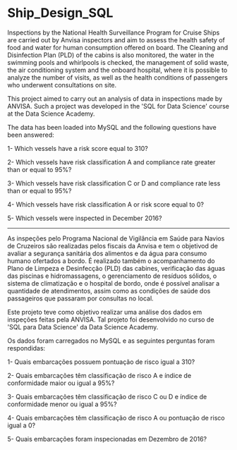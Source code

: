 # Ship_Design_SQL

Inspections by the National Health Surveillance Program for Cruise Ships are carried out by Anvisa inspectors and aim to assess the health safety of food and water for human consumption offered on board. The Cleaning and Disinfection Plan (PLD) of the cabins is also monitored, the water in the swimming pools and whirlpools is checked, the management of solid waste, the air conditioning system and the onboard hospital, where it is possible to analyze the number of visits, as well as the health conditions of passengers who underwent consultations on site.

This project aimed to carry out an analysis of data in inspections made by ANVISA. Such a project was developed in the 'SQL for Data Science' course at the Data Science Academy.

The data has been loaded into MySQL and the following questions have been answered:

1- Which vessels have a risk score equal to 310?

2- Which vessels have risk classification A and compliance rate greater than or equal to 95%?

3- Which vessels have risk classification C or D and compliance rate less than or equal to 95%?

4- Which vessels have risk classification A or risk score equal to 0?

5- Which vessels were inspected in December 2016?

--------------------------------------------------------------------------------------------------

As inspeções pelo Programa Nacional de Vigilância em Saúde para Navios de Cruzeiros são realizadas pelos fiscais da Anvisa e tem o objetivod de avaliar a segurança sanitária dos alimentos e da água para consumo humano ofertados a bordo. É realizado também o acompanhamento do Plano de Limpeza e Desinfecção (PLD) das cabines, verificação das águas das piscinas e hidromassagens, o gerenciamento de resíduos sólidos, o sistema de climatização e o hospital de bordo, onde é possível analisar a quantidade de atendimentos, assim como as condições de saúde dos passageiros que passaram por consultas no local.

Este projeto teve como objetivo realizar uma análise dos dados em inspeções feitas pela ANVISA. Tal projeto foi desenvolvido no curso de 'SQL para Data Science' da Data Science Academy.

Os dados foram carregados no MySQL e as seguintes perguntas foram respondidas:

1- Quais embarcações possuem pontuação de risco igual a 310?

2- Quais embarcações têm classificação de risco A e índice de conformidade maior ou igual a 95%?

3- Quais embarcações têm classificação de risco C ou D e índice de conformidade menor ou igual a 95%?

4- Quais embarcações têm classificação de risco A ou pontuação de risco igual a 0?

5- Quais embarcações foram inspecionadas em Dezembro de 2016?



